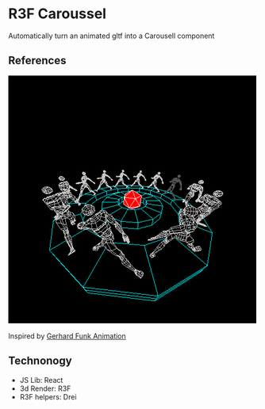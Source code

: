 # R3F Caroussel

Automatically turn an animated gltf into a Carousell component

## References

<img src='./public/carousel.webp' />

Inspired by [Gerhard Funk Animation](https://giphy.com/gifs/gerhardfunk-3d-walk-cycle-icosahedron-3xz2BCmCSOW9wSOw1O)

## Technonogy

- JS Lib: React
- 3d Render: R3F
- R3F helpers: Drei
